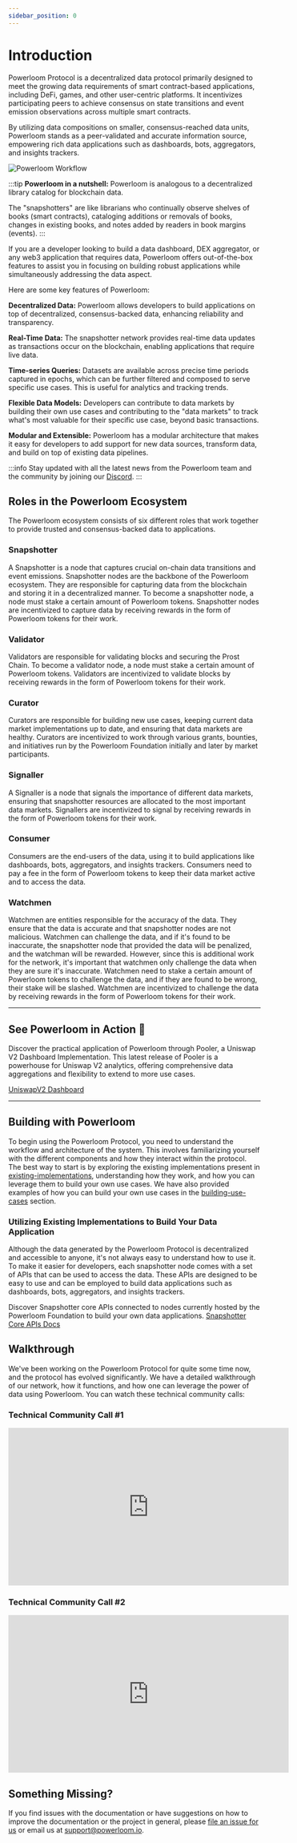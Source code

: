 ```yaml
---
sidebar_position: 0
---
```

# Introduction 

Powerloom Protocol is a decentralized data protocol primarily designed to meet the growing data requirements of smart contract-based applications, including DeFi, games, and other user-centric platforms. It incentivizes participating peers to achieve consensus on state transitions and event emission observations across multiple smart contracts.

By utilizing data compositions on smaller, consensus-reached data units, Powerloom stands as a peer-validated and accurate information source, empowering rich data applications such as dashboards, bots, aggregators, and insights trackers.

![Powerloom Workflow](/images/protocol_workflow.png)

:::tip
**Powerloom in a nutshell:** Powerloom is analogous to a decentralized library catalog for blockchain data.

The "snapshotters" are like librarians who continually observe shelves of books (smart contracts), cataloging additions or removals of books, changes in existing books, and notes added by readers in book margins (events).
:::

If you are a developer looking to build a data dashboard, DEX aggregator, or any web3 application that requires data, Powerloom offers out-of-the-box features to assist you in focusing on building robust applications while simultaneously addressing the data aspect. 

Here are some key features of Powerloom:

**Decentralized Data:** Powerloom allows developers to build applications on top of decentralized, consensus-backed data, enhancing reliability and transparency.

**Real-Time Data:** The snapshotter network provides real-time data updates as transactions occur on the blockchain, enabling applications that require live data.

**Time-series Queries:** Datasets are available across precise time periods captured in epochs, which can be further filtered and composed to serve specific use cases. This is useful for analytics and tracking trends.

**Flexible Data Models:** Developers can contribute to data markets by building their own use cases and contributing to the "data markets" to track what's most valuable for their specific use case, beyond basic transactions.

**Modular and Extensible:** Powerloom has a modular architecture that makes it easy for developers to add support for new data sources, transform data, and build on top of existing data pipelines.

:::info
Stay updated with all the latest news from the Powerloom team and the community by joining our [Discord](https://powerloom.io/discord).
:::

## Roles in the Powerloom Ecosystem
The Powerloom ecosystem consists of six different roles that work together to provide trusted and consensus-backed data to applications.

### Snapshotter
A Snapshotter is a node that captures crucial on-chain data transitions and event emissions. Snapshotter nodes are the backbone of the Powerloom ecosystem. They are responsible for capturing data from the blockchain and storing it in a decentralized manner. To become a snapshotter node, a node must stake a certain amount of Powerloom tokens. Snapshotter nodes are incentivized to capture data by receiving rewards in the form of Powerloom tokens for their work.

### Validator
Validators are responsible for validating blocks and securing the Prost Chain. To become a validator node, a node must stake a certain amount of Powerloom tokens. Validators are incentivized to validate blocks by receiving rewards in the form of Powerloom tokens for their work.

### Curator
Curators are responsible for building new use cases, keeping current data market implementations up to date, and ensuring that data markets are healthy. Curators are incentivized to work through various grants, bounties, and initiatives run by the Powerloom Foundation initially and later by market participants.

### Signaller
A Signaller is a node that signals the importance of different data markets, ensuring that snapshotter resources are allocated to the most important data markets. Signallers are incentivized to signal by receiving rewards in the form of Powerloom tokens for their work.

### Consumer
Consumers are the end-users of the data, using it to build applications like dashboards, bots, aggregators, and insights trackers. Consumers need to pay a fee in the form of Powerloom tokens to keep their data market active and to access the data.

### Watchmen
Watchmen are entities responsible for the accuracy of the data. They ensure that the data is accurate and that snapshotter nodes are not malicious. Watchmen can challenge the data, and if it's found to be inaccurate, the snapshotter node that provided the data will be penalized, and the watchman will be rewarded. However, since this is additional work for the network, it's important that watchmen only challenge the data when they are sure it's inaccurate. Watchmen need to stake a certain amount of Powerloom tokens to challenge the data, and if they are found to be wrong, their stake will be slashed. Watchmen are incentivized to challenge the data by receiving rewards in the form of Powerloom tokens for their work.

---
## See Powerloom in Action :rocket:

Discover the practical application of Powerloom through Pooler, a Uniswap V2 Dashboard Implementation. This latest release of Pooler is a powerhouse for Uniswap V2 analytics, offering comprehensive data aggregations and flexibility to extend to more use cases. 

[UniswapV2 Dashboard](https://uniswapv2.powerloom.io)

---

## Building with Powerloom

To begin using the Powerloom Protocol, you need to understand the workflow and architecture of the system. This involves familiarizing yourself with the different components and how they interact within the protocol.
The best way to start is by exploring the existing implementations present in [existing-implementations](/docs/category/existing-implementations), understanding how they work, and how you can leverage them to build your own use cases. We have also provided examples of how you can build your own use cases in the [building-use-cases](/docs/category/building-a-new-use-case) section.

### Utilizing Existing Implementations to Build Your Data Application

Although the data generated by the Powerloom Protocol is decentralized and accessible to anyone, it's not always easy to understand how to use it. To make it easier for developers, each snapshotter node comes with a set of APIs that can be used to access the data. These APIs are designed to be easy to use and can be employed to build data applications such as dashboards, bots, aggregators, and insights trackers.

Discover Snapshotter core APIs connected to nodes currently hosted by the Powerloom Foundation to build your own data applications. [Snapshotter Core APIs Docs](/docs/category/snapshotter-core-api)
## Walkthrough

We've been working on the Powerloom Protocol for quite some time now, and the protocol has evolved significantly. We have a detailed walkthrough of our network, how it functions, and how one can leverage the power of data using Powerloom. You can watch these technical community calls:

### Technical Community Call #1
<iframe width="560" height="315" src="https://www.youtube.com/embed/kTTmu3vhuEY?si=cD_mDEH0ohUy0n9x" title="YouTube video player" frameborder="0" allow="accelerometer; autoplay; clipboard-write; encrypted-media; gyroscope; picture-in-picture; web-share" allowfullscreen></iframe>

### Technical Community Call #2
<iframe width="560" height="315" src="https://www.youtube.com/embed/irRFUWtnfpw?si=BFAEfpNa2B_ahc3g" title="YouTube video player" frameborder="0" allow="accelerometer; autoplay; clipboard-write; encrypted-media; gyroscope; picture-in-picture; web-share" allowfullscreen></iframe>

## Something Missing?
If you find issues with the documentation or have suggestions on how to improve the documentation or the project in general, please [file an issue for us](https://github.com/powerloom/docs) or email us at support@powerloom.io.
